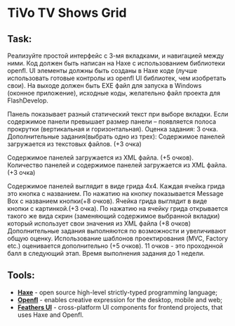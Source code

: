 # TiVo TV Shows Grid

## Task:

Реализуйте простой интерфейс с 3-мя вкладками, и навигацией между ними. Код должен быть написан на Haxe с использованием библиотеки openfl. UI элементы должны быть созданы в Haxe коде (лучше использовать готовые контролы из openfl UI библиотек, чем изобретать свои). На выходе должен быть EXE файл для запуска в Windows (оконное приложение), исходные коды, желательно файл проекта для FlashDevelop.

Панель показывает разный статический текст при выборе вкладки. Если содержимое панели превышает размер панели – появляется полоса прокрутки (вертикальная и горизонтальная). Оценка задания: 3 очка.
Дополнительные задания(выбрать одно из трех):
Содержимое панелей загружается из текстовых файлов. (+3 очка)

Содержимое панелей загружается из XML файла. (+5 очков). Количество  панелей  и содержимое панелей загружается из XML файла. (+3 очка)

Содержимое панелей выглядит в виде грида 4х4. Каждая ячейка грида это кнопка с названием. По нажатию на кнопку показывается Message Box с названием кнопки(+8 очков). Ячейка грида выглядит в виде кнопки с картинкой.(+3 очка). По нажатию на ячейку грида открывается такого же вида скрин (заменяющий содержимое выбранной вкладки) который использует свои значения из XML файла (+8 очков)
Дополнительные задания выполняются по возможности и увеличивают общую оценку. Использование шаблонов проектирования (MVC, Factory etc.) оценивается дополнительно (+5 очков). 
11 очков - это проходнной балл в следующий этап. Время выполнения задания до 1 недели.

## Tools:

* [**Haxe**](https://haxe.org/) - open source high-level strictly-typed programming language;
* [**Openfl**](https://www.openfl.org/) - enables creative expression for the desktop, mobile and web;
* [**Feathers UI**](https://feathersui.com/) - cross-platform UI components for frontend projects, that uses Haxe and Openfl.
